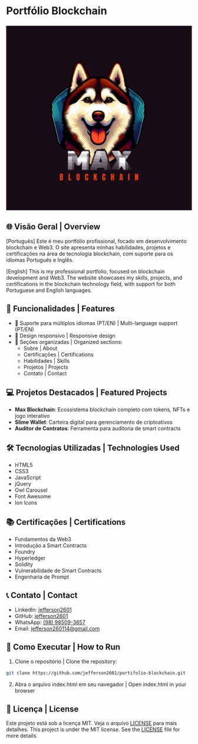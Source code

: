 # Portfólio Blockchain

![Portfolio Preview](./img/maxBlockchain.png)

## 🌐 Visão Geral | Overview

[Português]
Este é meu portfólio profissional, focado em desenvolvimento blockchain e Web3. O site apresenta minhas habilidades, projetos e certificações na área de tecnologia blockchain, com suporte para os idiomas Português e Inglês.

[English]
This is my professional portfolio, focused on blockchain development and Web3. The website showcases my skills, projects, and certifications in the blockchain technology field, with support for both Portuguese and English languages.

## 🚀 Funcionalidades | Features

- 🔄 Suporte para múltiplos idiomas (PT/EN) | Multi-language support (PT/EN)
- 📱 Design responsivo | Responsive design
- 🎯 Seções organizadas | Organized sections:
  - Sobre | About
  - Certificações | Certifications
  - Habilidades | Skills
  - Projetos | Projects
  - Contato | Contact

## 💻 Projetos Destacados | Featured Projects

- **Max Blockchain**: Ecossistema blockchain completo com tokens, NFTs e jogo interativo
- **Slime Wallet**: Carteira digital para gerenciamento de criptoativos
- **Auditor de Contratos**: Ferramenta para auditoria de smart contracts

## 🛠️ Tecnologias Utilizadas | Technologies Used

- HTML5
- CSS3
- JavaScript
- jQuery
- Owl Carousel
- Font Awesome
- Ion Icons

## 📚 Certificações | Certifications

- Fundamentos da Web3
- Introdução a Smart Contracts
- Foundry
- Hyperledger
- Solidity
- Vulnerabilidade de Smart Contracts
- Engenharia de Prompt

## 📞 Contato | Contact

- LinkedIn: [jefferson2601](https://linkedin.com/in/jefferson2601)
- GitHub: [jefferson2601](https://github.com/jefferson2601)
- WhatsApp: [(98) 98509-3657](https://wa.me/5598985093657)
- Email: jefferson260114@gmail.com

## 🌟 Como Executar | How to Run

1. Clone o repositório | Clone the repository:
```bash
git clone https://github.com/jefferson2601/portifolio-blockchain.git
```

2. Abra o arquivo index.html em seu navegador | Open index.html in your browser

## 📄 Licença | License

Este projeto está sob a licença MIT. Veja o arquivo [LICENSE](LICENSE) para mais detalhes.
This project is under the MIT license. See the [LICENSE](LICENSE) file for more details.
